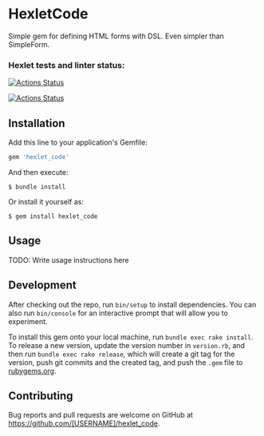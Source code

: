 # HexletCode

Simple gem for defining HTML forms with DSL. Even simpler than SimpleForm. 

### Hexlet tests and linter status:
[![Actions Status](https://github.com/sugarfree900/rails-project-63/workflows/hexlet-check/badge.svg)](https://github.com/sugarfree900/rails-project-63/actions)

[![Actions Status](https://github.com/sugarfree900/rails-project-63/workflows/CI/badge.svg)](https://github.com/sugarfree900/rails-project-63/actions)

## Installation

Add this line to your application's Gemfile:

```ruby
gem 'hexlet_code'
```

And then execute:

    $ bundle install

Or install it yourself as:

    $ gem install hexlet_code

## Usage

TODO: Write usage instructions here

## Development

After checking out the repo, run `bin/setup` to install dependencies. You can also run `bin/console` for an interactive prompt that will allow you to experiment.

To install this gem onto your local machine, run `bundle exec rake install`. To release a new version, update the version number in `version.rb`, and then run `bundle exec rake release`, which will create a git tag for the version, push git commits and the created tag, and push the `.gem` file to [rubygems.org](https://rubygems.org).

## Contributing

Bug reports and pull requests are welcome on GitHub at https://github.com/[USERNAME]/hexlet_code.


